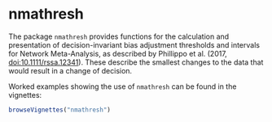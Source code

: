 # nmathresh

The package `nmathresh` provides functions for the calculation and presentation of decision-invariant bias adjustment thresholds and intervals for Network Meta-Analysis, as described by Phillippo et al. (2017, [doi:10.1111/rssa.12341](http://dx.doi.org/10.1111/rssa.12341)). These describe the smallest changes to the data that would result in a change of decision.

Worked examples showing the use of `nmathresh` can be found in the vignettes:
``` r
browseVignettes("nmathresh")
```
